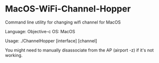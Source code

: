 # MacOS-WiFi-Channel-Hopper
Command line utility for changing wifi channel for MacOS

Language: Objective-c
OS: MacOS

Usage: ./ChannelHopper [interface] [channel]
  
You might need to manually disassociate from the AP (airport -z) if it's not working. 
